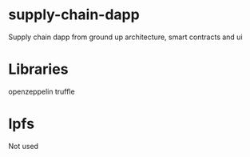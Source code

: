 # supply-chain-dapp
Supply chain dapp from ground up architecture, smart contracts and ui


# Libraries
openzeppelin
truffle

# Ipfs 
Not used
